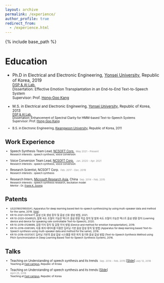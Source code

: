 ```yaml
---
layout: archive
permalink: /experience/
author_profile: true
redirect_from:
  - /experience.html
---
```


{% include base_path %}

Education
======
* Ph.D in Electrical and Electronic Engineering, [Yonsei University](https://www.yonsei.ac.kr/en_sc/index.jsp), Republic of Korea, 2019  
<small>[DSP & AI Lab.]([dsp.yonsei.ac.kr](http://dsp.yonsei.ac.kr/))</small>  
<small>Dissertation: Effective Emotion Transplantation in an End-to-End Text-to-Speech System</small>  
<small>Supervisor: Prof. [Hong-Goo Kang](https://scholar.google.com/citations?user=YsD8KCYAAAAJ&hl=ko)

* M.S. in Electrical and Electronic Engineering, [Yonsei University](https://www.yonsei.ac.kr/en_sc/index.jsp), Republic of Korea, 2013  
<small>[DSP & AI Lab.]([dsp.yonsei.ac.kr](http://dsp.yonsei.ac.kr/))</small>  
<small>Dissertation: Enhancement of Spectral Clarity for HMM-based Text-to-Speech Systems</small>  
<small>Supervisor: Prof. [Hong-Goo Kang](https://scholar.google.com/citations?user=YsD8KCYAAAAJ&hl=ko)

* B.S. in Electronic Engineering, [Kwangwoon University](https://www.kw.ac.kr/en/index.jsp), Republic of Korea, 2011  

Work Experience
======
* Speech Synthesis Team Lead, [NCSOFT Corp.](https://kr.ncsoft.com/en/index.do)  &nbsp;<span style="color:gray"><small>May 2021 - Present</small></span>  
<small>Research interests : speech synthesis, voice conversion</small>

* Voice Conversion Team Lead, [NCSOFT Corp.](https://kr.ncsoft.com/en/index.do) &nbsp;<span style="color:gray"><small> Jan. 2020 - Apr. 2021</small></span>  
<small>Research interests : speech synthesis, voice conversion</small>

* Research Scientist, NCSOFT Corp.  &nbsp;<span style="color:gray"><small>Feb. 2017 - Dec. 2019</small></span>  
<small>Research interests : speech synthesis</small>

* Research Intern, [Microsoft Research Asia](https://www.microsoft.com/en-us/research/lab/microsoft-research-asia/), China  &nbsp;<span style="color:gray"><small>Sep. 2014 - Feb. 2015</small></span>  
<small>Research interests : speech synthesis research, excitation model</small>  
<small>Mentor : Dr. [Frank K. Soong](https://www.researchgate.net/profile/Frank-Soong)</small>


Patents
======
* <small>US20190019500A1, Apparatus for deep learning based text-to-speech synthesizing by using multi-speaker data and method for the same, 2019. [[link](https://patentimages.storage.googleapis.com/d2/f7/a8/3b7bd7ef2465e8/US20190019500A1.pdf)]</small>
* <small>KR 10-2021-0074477, 음성 신호 생성 장치 및 음성 신호 생성 방법, 2021.</small>
* <small>KR 10-2020-0049525, 발화 속도 조절이 가능한 텍스트 음성 변환 학습 장치 및 발화 속도 조절이 가능한 텍스트 음성 변환 장치 (Learning device and device for speaking rate controllable Text-to-Speech), 2020.</small>
* <small>KR 10-2019-0128699, 감정 이식 장치 및 감정 이식 방법 (Device and method for emotion transplantation), 2019.</small>
* <small>KR 10-2018-0081395, 다중 화자 데이터를 이용한 딥러닝 기반 음성 합성 장치 및 방법 (Apparatus for deep learning based Text-to-Speech synthesis using multi-speaker data and method for the same), 2018.</small>
* <small>KR 10-2016-0031307, 딥러닝 기반의 음성 합성 시스템을 위한 피치 동기화 음성 합성 방법 (Text-to-Speech Synthesis Method using Pitch Synchronization in Deep Learning Based Text-to-Speech Synthesis System), 2016.</small>


Talks
======
* Teaching on Understanding of speech synthesis and its trends   &nbsp;<span style="color:gray"><small>Sep. 2014 - Feb. 2015</small></span>  [[Slide]()]
<span style="color:gray"><small>July 12, 2018</small></span>  
<small>Teaching at [Fast campus](https://fastcampus.co.kr/), Republic of Kroea</small>  

* Teaching on Understanding of speech synthesis and its trends [[Slide]()]  
<span style="color:gray"><small>April 25, 2018</small></span>  
<small>Teaching at [Fast campus](https://fastcampus.co.kr/), Republic of Korea</small>  

